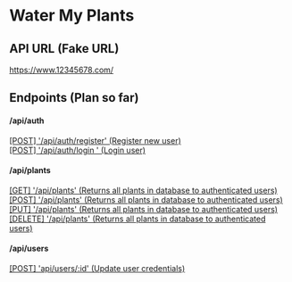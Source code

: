 # Water My Plants

## API URL (Fake URL)

https://www.12345678.com/

## Endpoints (Plan so far)

#### /api/auth
[[POST] '/api/auth/register' (Register new user) ](#one)</br>
[[POST] '/api/auth/login ' (Login user) ](#two)</br>

#### /api/plants
[[GET] '/api/plants' (Returns all plants in database to authenticated users) ](#three)</br>
[[POST] '/api/plants' (Returns all plants in database to authenticated users) ](#four)</br>
[[PUT] '/api/plants' (Returns all plants in database to authenticated users) ](#five)</br>
[[DELETE] '/api/plants' (Returns all plants in database to authenticated users) ](#six)</br>

#### /api/users
[[POST] 'api/users/:id' (Update user credentials) ](#seven)</br>

